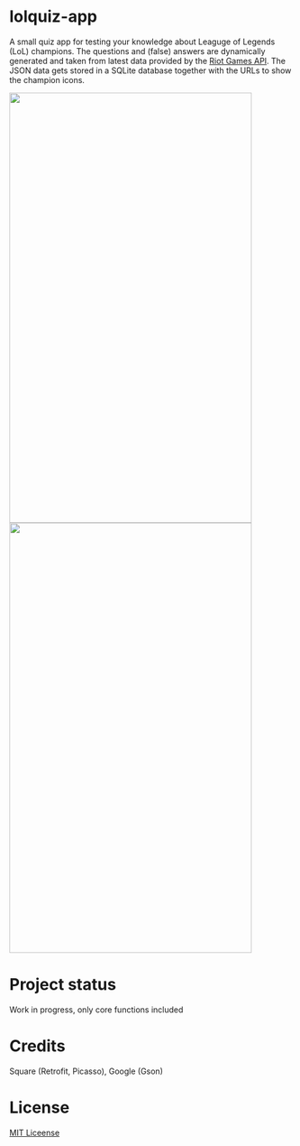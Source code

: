 # lolquiz-app
A small quiz app for testing your knowledge about Leaguge of Legends (LoL) champions. The questions and (false) answers are dynamically generated and taken from latest data provided by the [Riot Games API](https://developer.riotgames.com). The JSON data gets stored in a SQLite database together with the URLs to show the champion icons.

<img src="http://i.imgur.com/Oxw7EFl.jpg" height="762" width="430" ><img src="http://i.imgur.com/eoiLfPk.jpg" height="762" width="430" >

# Project status
Work in progress, only core functions included

# Credits
Square (Retrofit, Picasso), Google (Gson)

# License
[MIT Liceense](https://opensource.org/licenses/MIT)
